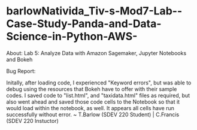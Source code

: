 # barlowNativida_Tiv-s-Mod7-Lab--Case-Study-Panda-and-Data-Science-in-Python-AWS-
About:
Lab 5: Analyze Data with Amazon Sagemaker, Jupyter Notebooks and Bokeh

Bug Report:

Initally, after loading code, I experienced "Keyword errors", but was able to debug using the resources that Bokeh have to offer with their sample codes.  I saved code to "list.html", and "taxidata.html" files as required, but also went ahead and saved those code cells to the Notebook so that it would load within the notebook, as well. It appears all cells have run successfully without error.  ~ T.Barlow (SDEV 220 Student) | C.Francis (SDEV 220 Instuctor)

